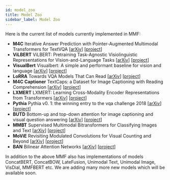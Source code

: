 ```yaml
---
id: model_zoo
title: Model Zoo
sidebar_label: Model Zoo
---
```


Here is the current list of models currently implemented in MMF:

- **M4C** Iterative Answer Prediction with Pointer-Augmented Multimodal Transformers for TextVQA [[arXiv](https://arxiv.org/abs/1911.06258)] [[project](https://github.com/facebookresearch/mmf/tree/master/projects/m4c)]
- **ViLBERT** ViLBERT: Pretraining Task-Agnostic Visiolinguistic Representations for Vision-and-Language Tasks [[arXiv](https://arxiv.org/abs/1908.02265)] [[project](https://github.com/facebookresearch/mmf/tree/master/projects/vilbert)]
- **VisualBert** Visualbert: A simple and performant baseline for vision and language [[arXiv](https://arxiv.org/abs/1908.03557)] [[project](https://arxiv.org/abs/1908.03557)]
- **LoRRA** Towards VQA Models That Can Read [[arXiv](https://arxiv.org/abs/1904.08920)] [[project](https://github.com/facebookresearch/mmf/tree/master/projects/lorra)]
- **M4C Captioner** TextCaps: a Dataset for Image Captioning with Reading Comprehension [[arXiv](https://arxiv.org/abs/2003.12462)] [[project](https://github.com/facebookresearch/mmf/tree/master/projects/m4c_captioner)]
- **LXMERT** LXMERT: Learning Cross-Modality Encoder Representations from Transformers [[arXiv](https://arxiv.org/abs/1908.07490)] [[project](https://github.com/facebookresearch/mmf/tree/master/projects/lxmert)]
- **Pythia** Pythia v0. 1: the winning entry to the vqa challenge 2018 [[arXiv](https://arxiv.org/abs/1807.09956)] [[project](https://github.com/facebookresearch/mmf/tree/master/projects/pythia)]
- **BUTD** Bottom-up and top-down attention for image captioning and visual question answering [[arXiv](https://arxiv.org/abs/1707.07998)] [[project](https://github.com/facebookresearch/mmf/tree/master/projects/butd)]
- **MMBT** Supervised Multimodal Bitransformers for Classifying Images and Text [[arXiv](https://arxiv.org/abs/1909.02950)] [[project](https://github.com/facebookresearch/mmf/tree/master/projects/mmbt)]
- **MoViE** Revisiting Modulated Convolutions for Visual Counting and Beyond [[arXiv](https://arxiv.org/abs/2004.11883)] [[project](https://github.com/facebookresearch/mmf/tree/master/projects/movie_mcan)]
- **BAN** Bilinear Attention Networks [[arXiv](https://arxiv.org/abs/1805.07932)] [[project](https://github.com/facebookresearch/mmf/tree/master/projects/ban)]

In addition to the above MMF also has implementations of models ConcatBERT, ConcatBOW, LateFusion, Unimodal Text, Unimodal Image, VisDial, MMFBERT etc. We are adding many more new models which will be available soon.
